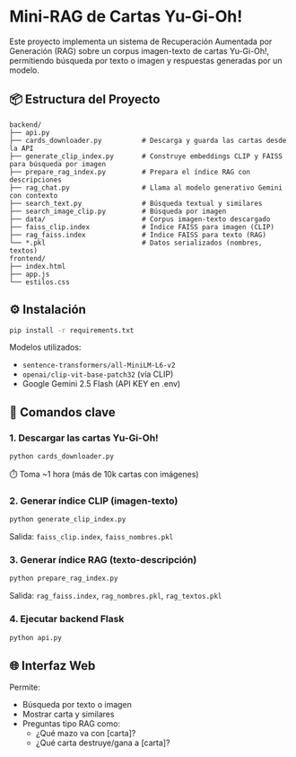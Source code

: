 
# Mini-RAG de Cartas Yu-Gi-Oh!

Este proyecto implementa un sistema de Recuperación Aumentada por Generación (RAG) sobre un corpus imagen-texto de cartas Yu-Gi-Oh!, permitiendo búsqueda por texto o imagen y respuestas generadas por un modelo.

## 📦 Estructura del Proyecto

```
backend/
├── api.py
├── cards_downloader.py          # Descarga y guarda las cartas desde la API
├── generate_clip_index.py       # Construye embeddings CLIP y FAISS para búsqueda por imagen
├── prepare_rag_index.py         # Prepara el índice RAG con descripciones
├── rag_chat.py                  # Llama al modelo generativo Gemini con contexto
├── search_text.py               # Búsqueda textual y similares
├── search_image_clip.py         # Búsqueda por imagen
├── data/                        # Corpus imagen-texto descargado
├── faiss_clip.index             # Índice FAISS para imagen (CLIP)
├── rag_faiss.index              # Índice FAISS para texto (RAG)
└── *.pkl                        # Datos serializados (nombres, textos)
frontend/
├── index.html
├── app.js
└── estilos.css
```

## ⚙️ Instalación

```bash
pip install -r requirements.txt
```

Modelos utilizados:
- `sentence-transformers/all-MiniLM-L6-v2`
- `openai/clip-vit-base-patch32` (vía CLIP)
- Google Gemini 2.5 Flash (API KEY en .env)

## 🧠 Comandos clave

### 1. Descargar las cartas Yu-Gi-Oh!
```bash
python cards_downloader.py
```
⏱️ Toma ~1 hora (más de 10k cartas con imágenes)

### 2. Generar índice CLIP (imagen-texto)
```bash
python generate_clip_index.py
```
Salida: `faiss_clip.index`, `faiss_nombres.pkl`

### 3. Generar índice RAG (texto-descripción)
```bash
python prepare_rag_index.py
```
Salida: `rag_faiss.index`, `rag_nombres.pkl`, `rag_textos.pkl`

### 4. Ejecutar backend Flask
```bash
python api.py
```

## 🌐 Interfaz Web

Permite:
- Búsqueda por texto o imagen
- Mostrar carta y similares
- Preguntas tipo RAG como:
  - ¿Qué mazo va con [carta]?
  - ¿Qué carta destruye/gana a [carta]?

